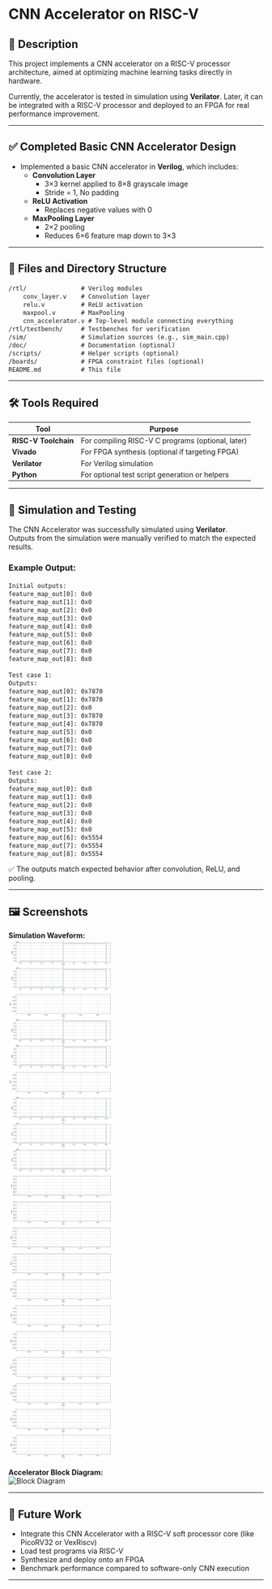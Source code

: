 # CNN Accelerator on RISC-V

## 📖 Description

This project implements a CNN accelerator on a RISC-V processor architecture, aimed at optimizing machine learning tasks directly in hardware.

Currently, the accelerator is tested in simulation using **Verilator**. Later, it can be integrated with a RISC-V processor and deployed to an FPGA for real performance improvement.

---

## ✅ Completed Basic CNN Accelerator Design

- Implemented a basic CNN accelerator in **Verilog**, which includes:
  - **Convolution Layer**  
    - 3×3 kernel applied to 8×8 grayscale image  
    - Stride = 1, No padding
  - **ReLU Activation**  
    - Replaces negative values with 0
  - **MaxPooling Layer**  
    - 2×2 pooling
    - Reduces 6×6 feature map down to 3×3

---

## 📂 Files and Directory Structure

```
/rtl/               # Verilog modules
    conv_layer.v    # Convolution layer
    relu.v          # ReLU activation
    maxpool.v       # MaxPooling
    cnn_accelerator.v # Top-level module connecting everything
/rtl/testbench/     # Testbenches for verification
/sim/               # Simulation sources (e.g., sim_main.cpp)
/doc/               # Documentation (optional)
/scripts/           # Helper scripts (optional)
/boards/            # FPGA constraint files (optional)
README.md           # This file
```

---

## 🛠️ Tools Required

| Tool                | Purpose                                    |
|---------------------|--------------------------------------------|
| **RISC-V Toolchain** | For compiling RISC-V C programs (optional, later) |
| **Vivado**           | For FPGA synthesis (optional if targeting FPGA) |
| **Verilator**        | For Verilog simulation |
| **Python**           | For optional test script generation or helpers |

---

## 🧪 Simulation and Testing

The CNN Accelerator was successfully simulated using **Verilator**.  
Outputs from the simulation were manually verified to match the expected results.

### Example Output:

```
Initial outputs:
feature_map_out[0]: 0x0
feature_map_out[1]: 0x0
feature_map_out[2]: 0x0
feature_map_out[3]: 0x0
feature_map_out[4]: 0x0
feature_map_out[5]: 0x0
feature_map_out[6]: 0x0
feature_map_out[7]: 0x0
feature_map_out[8]: 0x0

Test case 1:
Outputs:
feature_map_out[0]: 0x7870
feature_map_out[1]: 0x7870
feature_map_out[2]: 0x0
feature_map_out[3]: 0x7870
feature_map_out[4]: 0x7870
feature_map_out[5]: 0x0
feature_map_out[6]: 0x0
feature_map_out[7]: 0x0
feature_map_out[8]: 0x0

Test case 2:
Outputs:
feature_map_out[0]: 0x0
feature_map_out[1]: 0x0
feature_map_out[2]: 0x0
feature_map_out[3]: 0x0
feature_map_out[4]: 0x0
feature_map_out[5]: 0x0
feature_map_out[6]: 0x5554
feature_map_out[7]: 0x5554
feature_map_out[8]: 0x5554
```

✅ The outputs match expected behavior after convolution, ReLU, and pooling.

---

## 🖼️ Screenshots

<!-- Add your screenshots below -->

**Simulation Waveform:**  
![Simulation Screenshot](obj_dir/waveform_plot.png)

**Accelerator Block Diagram:**  
![Block Diagram](doc/accelerator_block_diagram.png)

---

## 🚀 Future Work

- Integrate this CNN Accelerator with a RISC-V soft processor core (like PicoRV32 or VexRiscv)
- Load test programs via RISC-V
- Synthesize and deploy onto an FPGA
- Benchmark performance compared to software-only CNN execution

---

